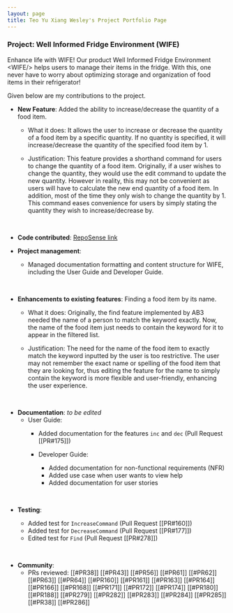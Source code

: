 ```yaml
---
layout: page
title: Teo Yu Xiang Wesley's Project Portfolio Page
---
```


### Project: Well Informed Fridge Environment (WIFE)
Enhance life with WIFE! Our product Well Informed Fridge Environment &lt;WIFE/&gt; helps users to manage their 
items in the fridge. With this, one never have to worry about optimizing storage and organization of food items in their
refrigerator!

Given below are my contributions to the project.

* **New Feature**: Added the ability to increase/decrease the quantity of a food item.

    - What it does: It allows the user to increase or decrease the quantity of a food item by a specific quantity. If no
quantity is specified, it will increase/decrease the quantity of the specified food item by 1.

    -   Justification: This feature provides a shorthand command for users to change the quantity of a food item.
Originally, if a user wishes to change the quantity, they would use the edit command to update the new quantity.
However in reality, this may not be convenient as users will have to calculate the new end quantity of a food item.
In addition, most of the time they only wish to change the quantity by 1. This command eases convenience for users by simply
stating the quantity they wish to increase/decrease by.

<br/>

* **Code contributed**: [RepoSense link](https://nus-cs2103-ay2223s2.github.io/tp-dashboard/?search=jnjy&breakdown=true&sort=groupTitle&sortWithin=title&since=2023-02-17&timeframe=commit&mergegroup=&groupSelect=groupByRepos&checkedFileTypes=docs~functional-code~test-code~other)

* **Project management**:
    * Managed documentation formatting and content structure for WIFE, including the User Guide and Developer Guide. 

<br/>

* **Enhancements to existing features**: Finding a food item by its name.
    - What it does: Originally, the find feature implemented by AB3 needed the name of a person to match the keyword exactly.
      Now, the name of the food item just needs to contain the keyword for it to appear in the filtered list.

    - Justification: The need for the name of the food item to exactly match the keyword inputted by the user is too restrictive.
      The user may not remember the exact name or spelling of the food item that they are looking for, thus editing the feature for
      the name to simply contain the keyword is more flexible and user-friendly, enhancing the user experience.

<br/>

* **Documentation**: *to be edited*
    * User Guide:
        * Added documentation for the features `inc` and `dec` (Pull Request [[PR#175]])

      * Developer Guide:
        * Added documentation for non-functional requirements (NFR)
        * Added use case when user wants to view help
        * Added documentation for user stories

<br/>

-   **Testing**:

    -   Added test for `IncreaseCommand` (Pull Request [[PR#160]]) 
    -   Added test for `DecreaseCommand` (Pull Request [[PR#177]]) 
    -   Edited test for `Find` (Pull Request [[PR#278]])

<br/>

* **Community**:
    * PRs reviewed: [[#PR38]] [[#PR43]] [[#PR56]] [[#PR61]] [[#PR62]] [[#PR63]] [[#PR64]] [[#PR160]] [[#PR161]] [[#PR163]]
      [[#PR164]] [[#PR166]] [[#PR168]] [[#PR171]] [[#PR172]] [[#PR174]] [[#PR180]] [[#PR188]] [[#PR279]] [[#PR282]] [[#PR283]]
      [[#PR284]] [[#PR285]] [[#PR38]] [[#PR286]] 
